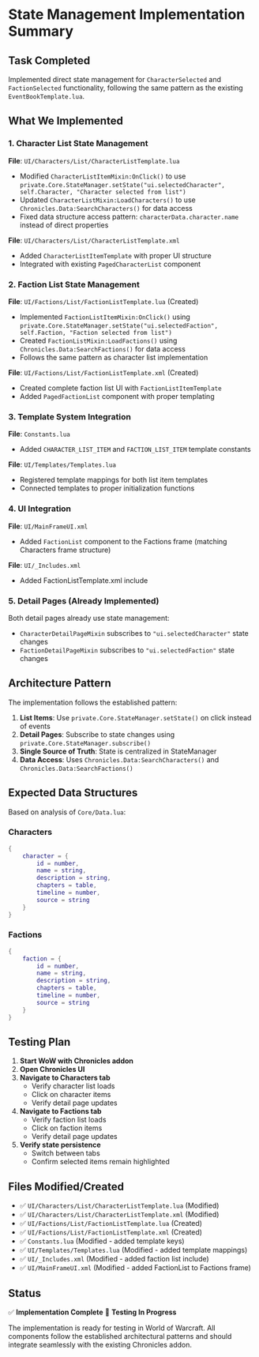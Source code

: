 # State Management Implementation Summary

## Task Completed
Implemented direct state management for `CharacterSelected` and `FactionSelected` functionality, following the same pattern as the existing `EventBookTemplate.lua`.

## What We Implemented

### 1. Character List State Management
**File**: `UI/Characters/List/CharacterListTemplate.lua`
- Modified `CharacterListItemMixin:OnClick()` to use `private.Core.StateManager.setState("ui.selectedCharacter", self.Character, "Character selected from list")`
- Updated `CharacterListMixin:LoadCharacters()` to use `Chronicles.Data:SearchCharacters()` for data access
- Fixed data structure access pattern: `characterData.character.name` instead of direct properties

**File**: `UI/Characters/List/CharacterListTemplate.xml`  
- Added `CharacterListItemTemplate` with proper UI structure
- Integrated with existing `PagedCharacterList` component

### 2. Faction List State Management
**File**: `UI/Factions/List/FactionListTemplate.lua` (Created)
- Implemented `FactionListItemMixin:OnClick()` using `private.Core.StateManager.setState("ui.selectedFaction", self.Faction, "Faction selected from list")`
- Created `FactionListMixin:LoadFactions()` using `Chronicles.Data:SearchFactions()` for data access
- Follows the same pattern as character list implementation

**File**: `UI/Factions/List/FactionListTemplate.xml` (Created)
- Created complete faction list UI with `FactionListItemTemplate`
- Added `PagedFactionList` component with proper templating

### 3. Template System Integration
**File**: `Constants.lua`
- Added `CHARACTER_LIST_ITEM` and `FACTION_LIST_ITEM` template constants

**File**: `UI/Templates/Templates.lua`
- Registered template mappings for both list item templates
- Connected templates to proper initialization functions

### 4. UI Integration
**File**: `UI/MainFrameUI.xml`
- Added `FactionList` component to the Factions frame (matching Characters frame structure)

**File**: `UI/_Includes.xml`
- Added FactionListTemplate.xml include

### 5. Detail Pages (Already Implemented)
Both detail pages already use state management:
- `CharacterDetailPageMixin` subscribes to `"ui.selectedCharacter"` state changes
- `FactionDetailPageMixin` subscribes to `"ui.selectedFaction"` state changes

## Architecture Pattern
The implementation follows the established pattern:
1. **List Items**: Use `private.Core.StateManager.setState()` on click instead of events
2. **Detail Pages**: Subscribe to state changes using `private.Core.StateManager.subscribe()`
3. **Single Source of Truth**: State is centralized in StateManager
4. **Data Access**: Uses `Chronicles.Data:SearchCharacters()` and `Chronicles.Data:SearchFactions()`

## Expected Data Structures
Based on analysis of `Core/Data.lua`:

### Characters
```lua
{
    character = {
        id = number,
        name = string,
        description = string,
        chapters = table,
        timeline = number,
        source = string
    }
}
```

### Factions  
```lua
{
    faction = {
        id = number,
        name = string,
        description = string,
        chapters = table,
        timeline = number,
        source = string
    }
}
```

## Testing Plan
1. **Start WoW with Chronicles addon**
2. **Open Chronicles UI**
3. **Navigate to Characters tab**
   - Verify character list loads
   - Click on character items
   - Verify detail page updates
4. **Navigate to Factions tab**
   - Verify faction list loads  
   - Click on faction items
   - Verify detail page updates
5. **Verify state persistence**
   - Switch between tabs
   - Confirm selected items remain highlighted

## Files Modified/Created
- ✅ `UI/Characters/List/CharacterListTemplate.lua` (Modified)
- ✅ `UI/Characters/List/CharacterListTemplate.xml` (Modified)
- ✅ `UI/Factions/List/FactionListTemplate.lua` (Created)
- ✅ `UI/Factions/List/FactionListTemplate.xml` (Created)
- ✅ `Constants.lua` (Modified - added template keys)
- ✅ `UI/Templates/Templates.lua` (Modified - added template mappings)
- ✅ `UI/_Includes.xml` (Modified - added faction list include)
- ✅ `UI/MainFrameUI.xml` (Modified - added FactionList to Factions frame)

## Status
✅ **Implementation Complete**
🔄 **Testing In Progress**

The implementation is ready for testing in World of Warcraft. All components follow the established architectural patterns and should integrate seamlessly with the existing Chronicles addon.
